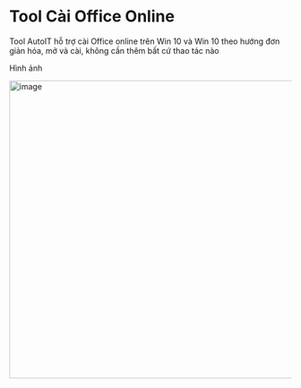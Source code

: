 # Tool Cài Office Online
Tool AutoIT hỗ trợ cài Office online trên Win 10 và Win 10 theo hướng đơn giản hóa, mở và cài, không cần thêm bất cứ thao tác nào

Hình ảnh

<img width="652" height="533" alt="image" src="https://github.com/user-attachments/assets/b35c3450-5361-41f0-99de-72c87450c579" />

